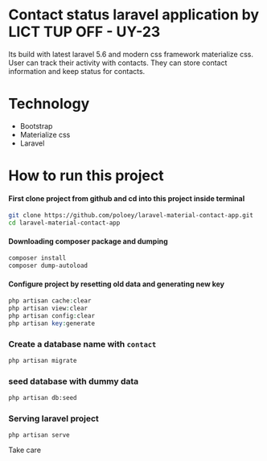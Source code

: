 # Contact status laravel application by LICT TUP OFF - UY-23   

Its build with latest laravel 5.6 and modern css framework materialize css. User can track their activity with contacts. They can store contact information and keep status for contacts.  


# Technology
* Bootstrap
* Materialize css
* Laravel

# How to run this project
#### First clone project from github and cd into this project inside terminal

~~~bash
git clone https://github.com/poloey/laravel-material-contact-app.git
cd laravel-material-contact-app
~~~

#### Downloading composer package  and dumping
~~~bash
composer install
composer dump-autoload
~~~

#### Configure project by resetting old data and generating new key
~~~php
php artisan cache:clear
php artisan view:clear
php artisan config:clear
php artisan key:generate
~~~
### Create a database name with `contact` 
~~~bash
php artisan migrate
~~~

### seed database with dummy data 

~~~bash
php artisan db:seed
~~~

### Serving laravel project
~~~
php artisan serve
~~~

Take care 

